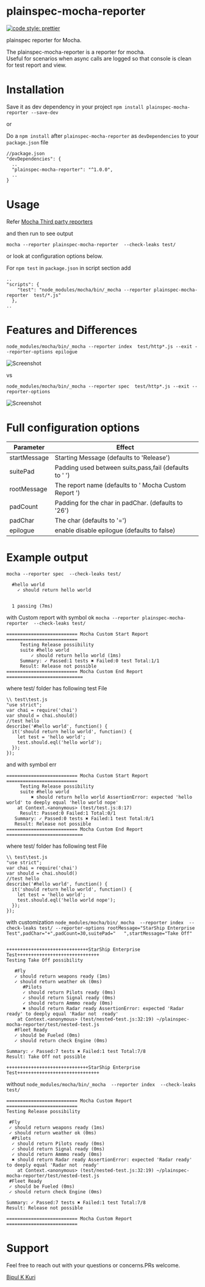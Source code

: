 plainspec-mocha-reporter
===================
[![code style: prettier](https://img.shields.io/badge/code_style-prettier-ff69b4.svg?style=flat-square)](https://github.com/prettier/prettier)

plainspec reporter for Mocha.

The plainspec-mocha-reporter is a reporter for mocha.  
Useful for scenarios when async calls are logged so that console is clean for test report and view.

Installation
=====
Save it as dev dependency in your project
`npm install plainspec-mocha-reporter --save-dev`

or

Do a `npm install` after `plainspec-mocha-reporter` as `devDependencies` to your `package.json` file
```
//package.json
"devDependencies": {
  ..
  "plainspec-mocha-reporter": "^1.0.0",
  ..
}
```

Usage
=====


Refer [Mocha Third party reporters](https://github.com/mochajs/mocha/wiki/Third-party-reporters)



and then run to see output

`mocha --reporter plainspec-mocha-reporter  --check-leaks test/`

or
look at configuration options  below.

For `npm test`
in `package.json` in script section add
```
..
"scripts": {
    "test": "node_modules/mocha/bin/_mocha --reporter plainspec-mocha-reporter  test/*.js"
  },
..
```   
Features and Differences
==============
`node_modules/mocha/bin/_mocha --reporter index  test/http*.js --exit --reporter-options epilogue`

![Screenshot](https://github.com/bipulkkuri/plainspec-mocha-reporter/blob/master/images/plainspec.png)

vs

`node_modules/mocha/bin/_mocha --reporter spec  test/http*.js --exit --reporter-options`

![Screenshot](https://github.com/bipulkkuri/plainspec-mocha-reporter/blob/master/images/spec.png)

Full configuration options
==============
| Parameter | Effect |
| --------- | ------ |
| startMessage | Starting Message (defaults to 'Release') |
| suitePad | Padding used between suits,pass,fail (defaults to ' ') |
| rootMessage | The report name  (defaults to ' Mocha Custom Report ') |
| padCount | Padding for the char in padChar. (defaults to '26') |
| padChar | The char (defaults to '=') |
| epilogue | enable disable epilogue (defaults to false) |


Example output
==============


`mocha --reporter spec  --check-leaks test/`
```
  #hello world
    ✓ should return hello world


  1 passing (7ms)
```
with Custom report with symbol ok
`mocha --reporter plainspec-mocha-reporter  --check-leaks test/`

```
========================== Mocha Custom Start Report ==========================
	 Testing Release possibility
	 suite #hello world
		 ✓ should return hello world (1ms)
	 Summary: ✓ Passed:1 tests ✖ Failed:0 test Total:1/1
     Result: Release not possible
========================== Mocha Custom End Report ============================
```
where test/ folder has following test File
```
\\ test\test.js
"use strict";
var chai = require('chai')
var should = chai.should()
//test hello
describe('#hello world', function() {
  it('should return hello world', function() {
    let test = 'hello world';
    test.should.eql('hello world');
  });
});

```
and with symbol err
```
========================== Mocha Custom Start Report ==========================
	 Testing Release possibility
	 suite #hello world
		 ✖ should return hello world AssertionError: expected 'hello world' to deeply equal 'hello world nope'
    at Context.<anonymous> (test/test.js:8:17)
	 Result: Passed:0 Failed:1 Total:0/1
   Summary: ✓ Passed:0 tests ✖ Failed:1 test Total:0/1
   Result: Release not possible
========================== Mocha Custom End Report ============================
```
where test/ folder has following test File

```
\\ test\test.js
"use strict";
var chai = require('chai')
var should = chai.should()
//test hello
describe('#hello world', function() {
  it('should return hello world', function() {
    let test = 'hello world';
    test.should.eql('hello world nope');
  });
});

```

with customization
`node_modules/mocha/bin/_mocha  --reporter index  --check-leaks test/ --reporter-options rootMessage="StarShip Enterprise Test",padChar="+",padCount=30,suitePad="   ",startMessage="Take Off"`
```

++++++++++++++++++++++++++++++StarShip Enterprise Test++++++++++++++++++++++++++++++
Testing Take Off possibility

   #Fly
   ✓ should return weapons ready (1ms)
   ✓ should return weather ok (0ms)
      #Pilots
      ✓ should return Pilots ready (0ms)
      ✓ should return Signal ready (0ms)
      ✓ should return Ammmo ready (0ms)
      ✖ should return Radar ready AssertionError: expected 'Radar ready' to deeply equal 'Radar not  ready'
    at Context.<anonymous> (test/nested-test.js:32:19) ~/plainspec-mocha-reporter/test/nested-test.js
   #Fleet Ready
   ✓ should be Fueled (0ms)
   ✓ should return check Engine (0ms)

Summary: ✓ Passed:7 tests ✖ Failed:1 test Total:7/8
Result: Take Off not possible

++++++++++++++++++++++++++++++StarShip Enterprise Test++++++++++++++++++++++++++++++
```

without
`node_modules/mocha/bin/_mocha  --reporter index  --check-leaks test/ `

```
========================== Mocha Custom Report ==========================
Testing Release possibility

 #Fly
 ✓ should return weapons ready (1ms)
 ✓ should return weather ok (0ms)
  #Pilots
  ✓ should return Pilots ready (0ms)
  ✓ should return Signal ready (0ms)
  ✓ should return Ammmo ready (0ms)
  ✖ should return Radar ready AssertionError: expected 'Radar ready' to deeply equal 'Radar not  ready'
    at Context.<anonymous> (test/nested-test.js:32:19) ~/plainspec-mocha-reporter/test/nested-test.js
 #Fleet Ready
 ✓ should be Fueled (0ms)
 ✓ should return check Engine (0ms)

Summary: ✓ Passed:7 tests ✖ Failed:1 test Total:7/8
Result: Release not possible

========================== Mocha Custom Report ==========================
```

Support
===============


Feel free to reach out with your questions or
concerns.PRs welcome.

[Bipul K Kuri](https://github.com/bipulkkuri)
